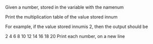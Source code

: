 Given a number, stored in the variable with the namenum

Print the multiplication table of the value stored innum

For example, if the value stored innumis 2, then the output should be

2
4
6
8
10
12
14
16
18
20
Print each number, on a new line

